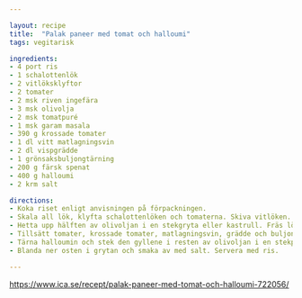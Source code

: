 ```yaml
---

layout: recipe
title:  "Palak paneer med tomat och halloumi"
tags: vegitarisk

ingredients:
- 4 port ris
- 1 schalottenlök
- 2 vitlöksklyftor
- 2 tomater
- 2 msk riven ingefära
- 3 msk olivolja
- 2 msk tomatpuré
- 1 msk garam masala
- 390 g krossade tomater
- 1 dl vitt matlagningsvin
- 2 dl vispgrädde
- 1 grönsaksbuljongtärning
- 200 g färsk spenat
- 400 g halloumi
- 2 krm salt

directions:
- Koka riset enligt anvisningen på förpackningen.
- Skala all lök, klyfta schalottenlöken och tomaterna. Skiva vitlöken. Skala och riv ingefäran.
- Hetta upp hälften av olivoljan i en stekgryta eller kastrull. Fräs lök, vitlök, ingefära, tomatpuré och garam masala 3-4 minuter.
- Tillsätt tomater, krossade tomater, matlagningsvin, grädde och buljongtärning. Låt sjuda 6-7 minuter. Vänd ner spenaten.
- Tärna halloumin och stek den gyllene i resten av olivoljan i en stekpanna.
- Blanda ner osten i grytan och smaka av med salt. Servera med ris.

---
```


https://www.ica.se/recept/palak-paneer-med-tomat-och-halloumi-722056/
